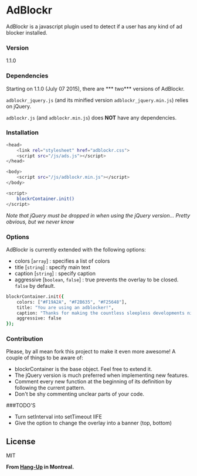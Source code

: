 # AdBlockr

AdBlockr is a javascript plugin used to detect if a user has any kind of ad blocker installed.

### Version
1.1.0

### Dependencies

Starting on 1.1.0 (July 07 2015), there are *** two*** versions of AdBlockr.

`adblockr_jquery.js` (and its minified version `adblockr_jquery.min.js`) relies on jQuery.

`adblockr.js` (and `adblockr.min.js`) does **NOT** have any dependencies.




### Installation

```sh
<head>
    <link rel="stylesheet" href="adblockr.css">
    <script src="/js/ads.js"></script>
</head>

<body>
    <script src="/js/adblockr.min.js"></script>
</body>

<script>
    blockrContainer.init()
</script>
```


*Note that jQuery must be dropped in when using the jQuery version... Pretty obvious, but we never know* 
### Options

AdBlockr is currently extended with the following options: 


* colors [```array```] : specifies a list of colors
* title [```string```] : specify main text
* caption [```string```] : specify caption
* aggressive [```boolean```, ```false```] : true prevents the overlay to be closed. ```false``` by default.

```sh
blockrContainer.init({
    colors: ["#F19A2A", "#F2B635", "#F25648"],
    title: "You are using an adblocker!",
    caption: "Thanks for making the countless sleepless developments nights made completely worthless.",
    aggressive: false
});
```


### Contribution
Please, by all mean fork this project to make it even more awesome! A couple of things to be aware of:
* blockrContainer is the base object. Feel free to extend it.
* The jQuery version is much preferred when implementing new features. 
* Comment every new function at the beginning of its definition by following the current pattern. 
* Don't be shy commenting unclear parts of your code.
 
###TODO'S
* Turn setInterval into setTimeout IIFE
* Give the option to change the overlay into a banner (top, bottom)

License
----

MIT


**From [Hang-Up] in Montreal.**


[jQuery]:http://jquery.com
[Hang-Up]:http://hang-up.github.io
